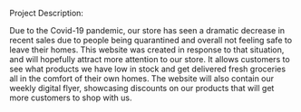 Project Description:

Due to the Covid-19 pandemic, our store has seen a dramatic decrease in recent sales due to people being quarantined and overall not feeling safe to leave their homes.
This website was created in response to that situation, and will hopefully attract more attention to our store. 
It allows customers to see what products we have low in stock and get delivered fresh groceries all in the comfort of their own homes. 
The website will also contain our weekly digital flyer, showcasing discounts on our products that will get more customers to shop with us.
